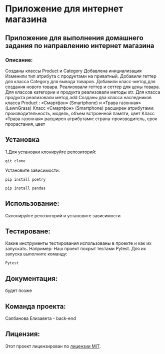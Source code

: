 # Приложение для интернет магазина
## Приложение для выполнения домашнего задания по направлению интернет магазина
### Описание:
Созданы классы Product и Category
Добавлена инициализация
Изменили тип атрибута с продуктами на приватный.
Добавили геттер для класса Category для вывода товаров.
Добавили класс-метод для создания нового товара.
Реализовали геттер и сеттер для цены товара.
Для классов категории и продукта реализовали методы str.
Для класса продукта реализовали метод add
Созданы два класса наследников класса Product : «Смартфон» (Smartphone) и «Трава газонная» (LawnGrass)
Класс «Смартфон» (Smartphone) расширен атрибутами: производительность, модель, объем встроенной памяти, цвет
Класс «Трава газонная» расширен атрибутами: страна-производитель, срок прорастания, цвет
## Установка
1.Для установки клонируйте репозиторий:
```
git clone
```
Установите зависимости:
```
pip install poetry
```
```
pip install pandas
```


## Использование:
Склонируйте репозиторий и установите зависимости
## Тестироване:
Какие инструменты тестирования использованы в проекте и как их запускать. Например:
Наш проект покрыт тестами Pytest. Для их запуска выполните команду:
```
Pytest
```

## Документация:
будет позже

## Команда проекта:
Салбанова Елизавета - back-end 

## Лицензия:
Этот проект лицензирован по [лицензии MIT](LICENSE).

